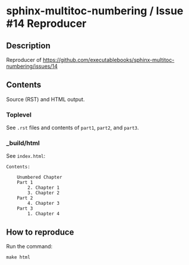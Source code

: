 # sphinx-multitoc-numbering / Issue #14 Reproducer

## Description
Reproducer of
https://github.com/executablebooks/sphinx-multitoc-numbering/issues/14

## Contents
Source (RST) and HTML output.

### Toplevel
See `.rst` files and contents of `part1`, `part2`, and `part3`.

### _build/html
See `index.html`:
```
Contents:

    Unumbered Chapter
    Part 1
        2. Chapter 1
        3. Chapter 2
    Part 2
        4. Chapter 3
    Part 3
        1. Chapter 4
```

## How to reproduce
Run the command:
```
make html
```
